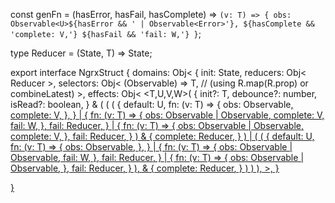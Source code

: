 const genFn = (hasError, hasFail, hasComplete) => `
  (v: T) => {
    obs: Observable<U>${hasError && ' | Observable<Error>'},
    ${hasComplete && 'complete: V,'}
    ${hasFail && 'fail: W,'}
  }
`;

type Reducer<T> = (State, T) => State;

export interface NgrxStruct {
  domains: Obj<
    <State>{
      init: State,
      reducers: Obj<
        Reducer<T>
      >,
      selectors: Obj<
        <T>(Observable<State>) => T, // (using R.map(R.prop) or combineLatest)
      >,
      effects: Obj<
        <T,U,V,W>(
          {
            init?: T,
            debounce?: number,
            isRead?: boolean,
          } & (
            (
              (
                {
                  default: U,
                  fn: (v: T) => {
                    obs: Observable<U>,
                    complete: V,
                  },
                } | {
                  fn: (v: T) => {
                    obs: Observable<U> | Observable<Error>,
                    complete: V,
                    fail: W,
                  },
                  fail: Reducer<W>,
                } | {
                  fn: (v: T) => {
                    obs: Observable<U> | Observable<Error>,
                    complete: V,
                  },
                  fail: Reducer<Error>,
                }
              ) & {
                complete: Reducer<V>,
              }
            ) | (
              (
                {
                  default: U,
                  fn: (v: T) => {
                    obs: Observable<U>,
                  },
                } | {
                  fn: (v: T) => {
                    obs: Observable<U> | Observable<Error>,
                    fail: W,
                  },
                  fail: Reducer<W>,
                } | {
                  fn: (v: T) => {
                    obs: Observable<U> | Observable<Error>,
                  },
                  fail: Reducer<Error>,
                }
              ),
              & {
                complete: Reducer<U>,
              }
            )
          )
        ),
      >,
    }
  >
}
